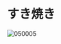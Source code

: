 # すき焼き
![050005](https://user-images.githubusercontent.com/50277379/142199789-709fd90a-a603-4dad-b151-f0a2205c5d1e.jpg)
